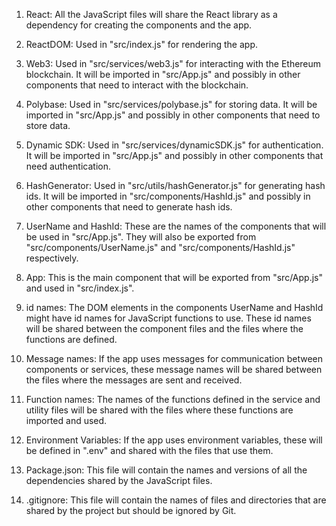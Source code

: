 1. React: All the JavaScript files will share the React library as a dependency for creating the components and the app.

2. ReactDOM: Used in "src/index.js" for rendering the app.

3. Web3: Used in "src/services/web3.js" for interacting with the Ethereum blockchain. It will be imported in "src/App.js" and possibly in other components that need to interact with the blockchain.

4. Polybase: Used in "src/services/polybase.js" for storing data. It will be imported in "src/App.js" and possibly in other components that need to store data.

5. Dynamic SDK: Used in "src/services/dynamicSDK.js" for authentication. It will be imported in "src/App.js" and possibly in other components that need authentication.

6. HashGenerator: Used in "src/utils/hashGenerator.js" for generating hash ids. It will be imported in "src/components/HashId.js" and possibly in other components that need to generate hash ids.

7. UserName and HashId: These are the names of the components that will be used in "src/App.js". They will also be exported from "src/components/UserName.js" and "src/components/HashId.js" respectively.

8. App: This is the main component that will be exported from "src/App.js" and used in "src/index.js".

9. id names: The DOM elements in the components UserName and HashId might have id names for JavaScript functions to use. These id names will be shared between the component files and the files where the functions are defined.

10. Message names: If the app uses messages for communication between components or services, these message names will be shared between the files where the messages are sent and received.

11. Function names: The names of the functions defined in the service and utility files will be shared with the files where these functions are imported and used.

12. Environment Variables: If the app uses environment variables, these will be defined in ".env" and shared with the files that use them.

13. Package.json: This file will contain the names and versions of all the dependencies shared by the JavaScript files.

14. .gitignore: This file will contain the names of files and directories that are shared by the project but should be ignored by Git.